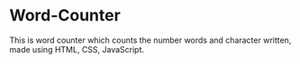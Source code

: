 # Word-Counter
This is word counter which counts the number words and character written, made using HTML, CSS, JavaScript.

